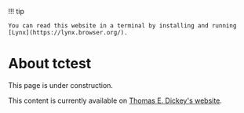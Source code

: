 <!--- issue 89 --->

!!! tip

    You can read this website in a terminal by installing and running [Lynx](https://lynx.browser.org/).

# About tctest

This page is under construction.

This content is currently available on [Thomas E. Dickey's website](https://invisible-island.net/ncurses/tctest.html).
